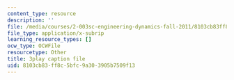 ```yaml
---
content_type: resource
description: ''
file: /media/courses/2-003sc-engineering-dynamics-fall-2011/8103cb83ff8c5bfc9a303905b7509f13_p9DHjoLS3GA.vtt
file_type: application/x-subrip
learning_resource_types: []
ocw_type: OCWFile
resourcetype: Other
title: 3play caption file
uid: 8103cb83-ff8c-5bfc-9a30-3905b7509f13
---
```

